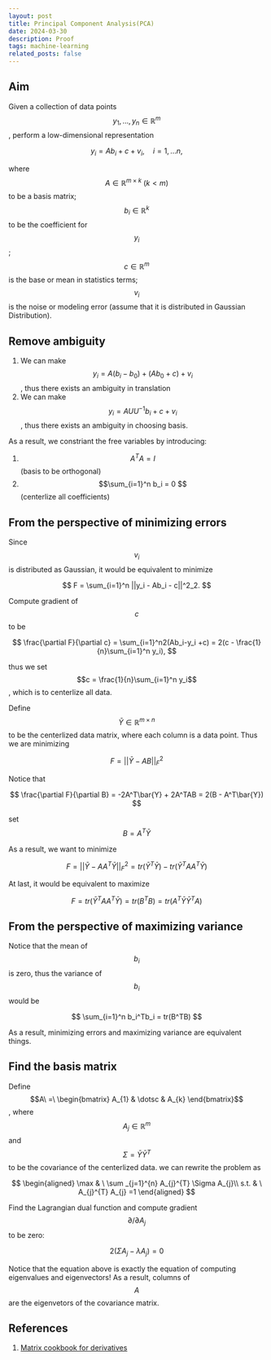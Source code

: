 ```yaml
---
layout: post
title: Principal Component Analysis(PCA)
date: 2024-03-30
description: Proof
tags: machine-learning
related_posts: false
---
```


## Aim

Given a collection of data points $$y_1, \dots, y_n \in \mathbb{R}^m $$, perform a low-dimensional representation

$$y_i = Ab_i + c + v_i, \quad i = 1, \dots n, $$

where $$A \in \mathbb{R}^{m\times k} \ (k < m) $$ to be a basis matrix; $$b_i \in \mathbb{R}^k $$ to be the coefficient for $$y_i$$; $$c \in \mathbb{R}^m $$ is the base or mean in statistics terms; $$ v_i $$ is the noise or modeling error (assume that it is distributed in Gaussian Distribution).

## Remove ambiguity

1. We can make $$ y_i = A(b_i-b_0) + (Ab_0 + c) + v_i $$, thus there exists an ambiguity in translation
2. We can make $$ y_i = AUU^{-1} b_i + c+v_i $$, thus there exists an ambiguity in choosing basis.
   
As a result, we constriant the free variables by introducing:

1. $$A^TA=I $$ (basis to be orthogonal)
2. $$\sum_{i=1}^n b_i = 0 $$ (centerlize all coefficients)

## From the perspective of minimizing errors

Since $$v_i $$ is distributed as Gaussian, it would be equivalent to minimize

$$
F = \sum_{i=1}^n ||y_i - Ab_i - c||^2_2.
$$

Compute gradient of $$c$$ to be

$$
\frac{\partial F}{\partial c} = \sum_{i=1}^n2(Ab_i-y_i +c)  = 2(c - \frac{1}{n}\sum_{i=1}^n y_i),
$$

thus we set $$c = \frac{1}{n}\sum_{i=1}^n y_i$$, which is to centerlize all data.

Define $$\bar{Y} \in \mathbb{R}^{m\times n} $$ to be the centerlized data matrix, where each column is a data point. Thus we are minimizing 

$$
F = ||\bar{Y} - AB||_F^2
$$

Notice that 

$$
\frac{\partial F}{\partial B} = -2A^T\bar{Y} + 2A^TAB = 2(B - A^T\bar{Y}) 
$$

set $$B = A^T\bar{Y} $$

As a result, we want to minimize 

$$
F = ||\bar{Y} - AA^T\bar{Y}||_F^2 = tr(\bar{Y}^T\bar{Y}) - tr(\bar{Y}^TAA^T\bar{Y})
$$

At last, it would be equivalent to maximize 

$$
\begin{equation}
    F = tr(\bar{Y}^TAA^T\bar{Y}) = tr(B^TB) = tr(A^T\bar{Y}\bar{Y}^TA)
\end{equation}
$$

## From the perspective of maximizing variance

Notice that the mean of $$ b_i $$ is zero, thus the variance of $$ b_i $$ would be 

$$
\sum_{i=1}^n b_i^Tb_i = tr(B^TB)
$$

As a result, minimizing errors and maximizing variance are equivalent things.

## Find the basis matrix

Define
$$A\ =\ \begin{bmatrix}
A_{1} & \dotsc  & A_{k}
\end{bmatrix}$$, 
where $$A_j \in \mathbb{R}^m$$ and $$\Sigma = \bar{Y}\bar{Y}^T $$ to be the covariance of the centerlized data. we can rewrite the problem as 

$$
\begin{aligned}
\max & \ \sum _{j=1}^{n} A_{j}^{T} \Sigma A_{j}\\
s.t. & \ A_{j}^{T} A_{j} =1
\end{aligned}
$$

Find the Lagrangian dual function and compute gradient $$\partial/\partial A_j $$ to be zero:

$$
2 (\Sigma A_j - \lambda A_j) = 0
$$

Notice that the equation above is exactly the equation of computing eigenvalues and eigenvectors! As a result, columns of $$A$$ are the eigenvetors of the covariance matrix.

## References

1. [Matrix cookbook for derivatives](https://www.math.uwaterloo.ca/~hwolkowi/matrixcookbook.pdf)
